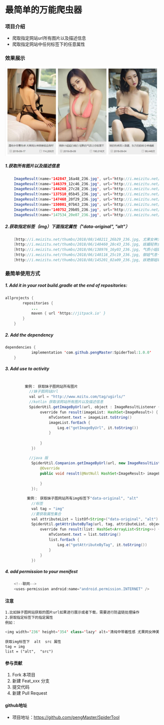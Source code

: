 # 最简单的万能爬虫器

### 项目介绍
- 爬取指定网站url所有图片以及描述信息
- 爬取指定网站中任何标签下的任意属性

### 效果展示
<div>
    <img src="https://github.com/pengMaster/picApplyGit/blob/master/spider/spider_top_bg.jpg"   alt=""/>
</div>

##### 1.获取所有图片以及描述信息
```java
    ImageResult(name='142847_16a48_236.jpg', url='http://i.meizitu.net/thumbs/2018/07/142847_16a48_236.jpg', desc='艺妓的诱惑 日系美女水嫩性感柔媚多情', extendOne='')
    ImageResult(name='146379_12c46_236.jpg', url='http://i.meizitu.net/thumbs/2018/08/146379_12c46_236.jpg', desc='美到喷血! 尤果女神韩安琪美艳性感尽显成熟女人味', extendOne='')
    ImageResult(name='144268_27c28_236.jpg', url='http://i.meizitu.net/thumbs/2018/07/144268_27c28_236.jpg', desc='妩媚小女人张馨彤为诱惑而生 水湿白衬衫酥胸诱人', extendOne='')
    ImageResult(name='137510_05b45_236.jpg', url='http://i.meizitu.net/thumbs/2018/06/137510_05b45_236.jpg', desc='尤果女神李莉莉高清写真 雪白酥胸诱惑满满', extendOne='')
    ImageResult(name='147468_20f29_236.jpg', url='http://i.meizitu.net/thumbs/2018/08/147468_20f29_236.jpg', desc='气质满分！美女尤物美人骆雪淇白嫩美腿妩媚动人', extendOne='')
    ImageResult(name='150001_07b63_236.jpg', url='http://i.meizitu.net/thumbs/2018/09/150001_07b63_236.jpg', desc='微胖小姐姐白晓白 轻熟的气质让你欲罢不能', extendOne='')
    ImageResult(name='140752_29b05_236.jpg', url='http://i.meizitu.net/thumbs/2018/07/140752_29b05_236.jpg', desc='尤果美女轮番上阵诱惑升级 清凉陪你度过甜蜜盛夏', extendOne='')
    ImageResult(name='147534_20e07_236.jpg', url='http://i.meizitu.net/thumbs/2018/08/147534_20e07_236.jpg', desc='还是熟妇最有味道 成熟端庄万种风情', extendOne='')

```
##### 2.获取指定标签（img）下面指定属性（"data-original", "alt"）
```java
    [http://i.meizitu.net/thumbs/2018/08/148211_26b29_236.jpg, 尤果女神方子萱奶大腿长屁股翘，动作挑逗引人遐想]
    [http://i.meizitu.net/thumbs/2018/06/140460_28c43_236.jpg, 妩媚轻熟女极品美臀大胆露出 惹火身材完美勾魂]
    [http://i.meizitu.net/thumbs/2018/06/138976_16y03_236.jpg, 气质小姐姐清爽优雅魅力难挡 性感妩媚尽显轻熟女范]
    [http://i.meizitu.net/thumbs/2018/06/140116_25c19_236.jpg, 御姐气息十足，尤果模特莫妮卡尽显精致小女人气质]
    [http://i.meizitu.net/thumbs/2018/08/145201_02a09_236.jpg, 妖艳御姐萌汉药萌汉药baby撩衣露乳激情销魂]
```

### 最简单使用方式

##### 1. Add it in your root build.gradle at the end of repositories:

```java
allprojects {
		repositories {
			...
			maven { url 'https://jitpack.io' }
		}
	}
```
##### 2. Add the dependency

```java
dependencies {
	        implementation 'com.github.pengMaster:SpiderTool:1.0.0'
	}
```
##### 3. Add use to activity

```java

         案例： 获取妹子图网站所有图片
           //妹子图网站Url
           val url = "http://www.mzitu.com/tag/ugirls/"
           //kotlin 获取该网站所有图片以及描述信息
           SpiderUtil.getImageByUrl(url, object : ImageResultListener {
                override fun result(imageList: HashSet<ImageResult>) {
                    mTvContent.text = imageList.toString()
                    imageList.forEach {
                        Log.e("getImageByUrl", it.toString())
                    }

                }
            })
```
```java
           //java 版
            SpiderUtil.Companion.getImageByUrl(url, new ImageResultListener() {
                @Override
                public void result(@NotNull HashSet<ImageResult> imageList) {

                }
            });
```
```java
          案例： 获取妹子图网站所有img标签下"data-original", "alt"
            //标签
            val tag = "img"
            //要获取属性集合
            val attributeList = listOf<String>("data-original", "alt")
            SpiderUtil.getAttributeByTag(url, tag, attributeList, object : ResultListener {
                override fun result(list: HashSet<ArrayList<String>>) {
                    mTvContent.text = list.toString()
                    list.forEach {
                        Log.e("getAttributeByTag", it.toString())
                    }
                }
            })

```

##### 4. add permission to your menifest

```java
    <!--联网-->
    <uses-permission android:name="android.permission.INTERNET" />
```
#### 注意
    1.比如妹子图网站获取的图片url如果进行展示或者下载，需要进行防盗链处理操作
    2.获取指定标签下的指定属性
    例如：
```java
<img width='236' height='354' class='lazy' alt='清纯中带着性感 尤果网女神美替极品身材一览无遗' src='http://i.meizitu.net/pfiles/img/lazy.png' data-original='http://i.meizitu.net/thumbs/2018/09/150833_14c39_236.jpg' />
```
    获取img标签下  alt  src 属性
    tag = img
    list = ("alt",  "src")


#### 参与贡献

1. Fork 本项目
2. 新建 Feat_xxx 分支
3. 提交代码
4. 新建 Pull Request


#### github地址

 - 项目地址：https://github.com/pengMaster/SpiderTool

